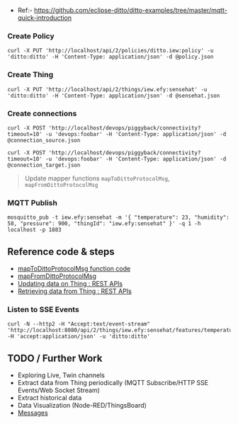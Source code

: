 * Ref:- https://github.com/eclipse-ditto/ditto-examples/tree/master/mqtt-quick-introduction
### Create Policy

```
curl -X PUT 'http://localhost/api/2/policies/ditto.iew:policy' -u 'ditto:ditto' -H 'Content-Type: application/json' -d @policy.json
```

### Create Thing

```
curl -X PUT 'http://localhost/api/2/things/iew.efy:sensehat' -u 'ditto:ditto' -H 'Content-Type: application/json' -d @sensehat.json
```

### Create connections

```
curl -X POST 'http://localhost/devops/piggyback/connectivity?timeout=10' -u 'devops:foobar' -H 'Content-Type: application/json' -d @connection_source.json

curl -X POST 'http://localhost/devops/piggyback/connectivity?timeout=10' -u 'devops:foobar' -H 'Content-Type: application/json' -d @connection_target.json
```

> Update mapper functions `mapToDittoProtocolMsg`, `mapFromDittoProtocolMsg`

### MQTT Publish
```
mosquitto_pub -t iew.efy:sensehat -m '{ "temperature": 23, "humidity": 58, "pressure": 900, "thingId": "iew.efy:sensehat" }' -q 1 -h localhost -p 1883
```
## Reference code & steps
* [mapToDittoProtocolMsg function code](mapToDittoProtocolMsg.js)
* [mapFromDittoProtocolMsg](mapFromDittoProtocolMsg.js)
* [Updating data on Thing : REST APIs](REST-APIs-PUT-Data.md)
* [Retrieving data from Thing : REST APIs](REST-APIs-GET-Data.md)

### Listen to SSE Events
```
curl -N --http2 -H "Accept:text/event-stream" 'http://localhost:8080/api/2/things/iew.efy:sensehat/features/temperature' -H 'accept:application/json' -u 'ditto:ditto'
```

## TODO / Further Work
* Exploring Live, Twin channels
* Extract data from Thing periodically (MQTT Subscribe/HTTP SSE Events/Web Socket Stream)
* Extract historical data 
* Data Visualization (Node-RED/ThingsBoard)
* [Messages](https://eclipse.dev/ditto/basic-messages.html)


